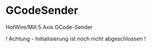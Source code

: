 # GCodeSender
HotWire/Mill 5 Axis GCode-Sender

! Achtung - Initialisierung ist noch nicht abgeschlossen !
